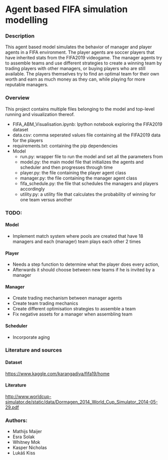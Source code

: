 # Agent based FIFA simulation modelling

### Description

This agent based model simulates the behavior of manager and player agents in a FIFA environment.
The player agents are soccer players that have inherited stats from the FIFA2019 videogame.
The manager agents try to assemble teams and use different strategies to create a winning team by trading players with other managers, or buying players who are still available.
The players themselves try to find an optimal team for their own worth and earn as much money as they can, while playing for more reputable managers.

### Overview

This project contains multiple files belonging to the model and top-level running and visualization thereof.
- FIFA_ABM_Visualisation.ipynb: Ipython notebook exploring the FIFA2019 dataset
- data.csv: comma seperated values file containing all the FIFA2019 data for the players
- requirements.txt: containing the pip dependencies
- Model
    - run.py: wrapper file to run the model and set all the parameters from
    - model.py: the main model file that initializes the agents and scheduler and then progresses through time
    - player.py: the file containing the player agent class
    - manager.py: the file containing the manager agent class
    - fifa_schedule.py: the file that schedules the managers and players accordingly
    - utility.py: a utility file that calculates the probability of winning for one team versus another


### TODO:

#### Model

- Implement match system where pools are created that have 18 managers and each (manager) team plays each other 2 times

#### Player

- Needs a step function to determine what the player does every action,
- Afterwards it should choose between new teams if he is invited by a manager

#### Manager

- Create trading mechanism between manager agents
- Create team trading mechanics
- Create different optimisation strategies to assemble a team
- Fix negative assets for a manager when assembling team

#### Scheduler

- Incorporate aging


### Literature and sources

#### Dataset
https://www.kaggle.com/karangadiya/fifa19/home

#### Literature

http://www.worldcup-simulator.de/static/data/Dormagen_2014_World_Cup_Simulator_2014-05-29.pdf



### Authors:
- Mathijs Maijer
- Esra Solak
- Whitney Mok
- Kasper Nicholas
- Lukáš Kiss
